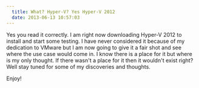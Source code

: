 ```yaml
---
  title: What? Hyper-V? Yes Hyper-V 2012
  date: 2013-06-13 10:57:03
---
```


Yes you read it correctly. I am right now downloading Hyper-V 2012 to
install and start some testing. I have never considered it because of my
dedication to VMware but I am now going to give it a fair shot and see
where the use case would come in. I know there is a place for it but
where is my only thought. If there wasn't a place for it then it
wouldn't exist right? Well stay tuned for some of my discoveries and
thoughts.

Enjoy!
